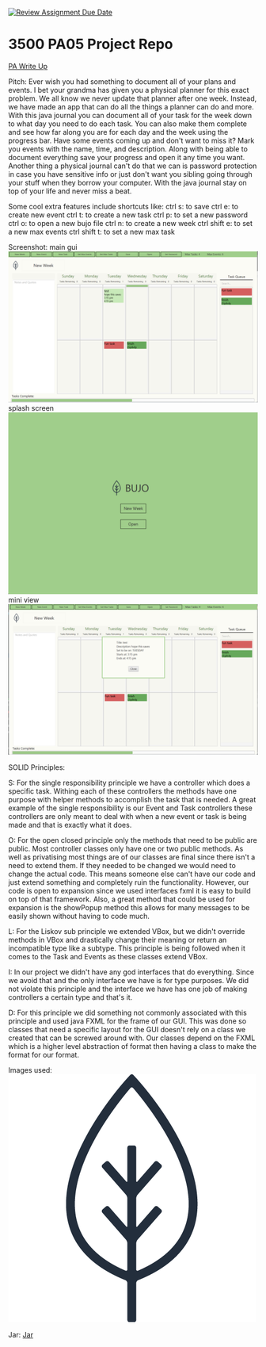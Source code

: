 [![Review Assignment Due Date](https://classroom.github.com/assets/deadline-readme-button-24ddc0f5d75046c5622901739e7c5dd533143b0c8e959d652212380cedb1ea36.svg)](https://classroom.github.com/a/x6ckGcN8)
# 3500 PA05 Project Repo

[PA Write Up](https://markefontenot.notion.site/PA-05-8263d28a81a7473d8372c6579abd6481)


Pitch: 
Ever wish you had something to document all of your plans and events. I bet your grandma has given you a physical 
planner for this exact problem. We all know we never update that planner after one week. Instead, we have made an app 
that can do all the things a planner can do and more. With this java journal you can document all of your task for the 
week down to what day you need to do each task. You can also make them complete and see how far along you are for each 
day and the week using the progress bar. Have some events coming up and don't want to miss it? Mark you events with the 
name, time, and description. Along with being able to document everything save your progress and open it any time you 
want. Another thing a physical journal can't do that we can is password protection in case you have sensitive info or 
just don't want you sibling going through your stuff when they borrow your computer. With the java journal stay on top 
of your life and never miss a beat.

Some cool extra features include shortcuts like:
ctrl s: to save
ctrl e: to create new event
ctrl t: to create a new task
ctrl p: to set a new password
ctrl o: to open a new bujo file
ctrl n: to create a new week
ctrl shift e: to set a new max events
ctrl shift t: to set a new max task


Screenshot:
main gui
![](wireFrame.png)
splash screen
![](splashPage.png)
mini view
![](miniView.png)

SOLID Principles:

S:
For the single responsibility principle we have a controller which does a specific task. Withing each of these 
controllers the methods have one purpose with helper methods to accomplish the task that is needed.
A great example of the single responsibility is our Event and Task controllers these controllers are only meant to deal 
with when a new event or task is being made and that is exactly what it does.

O:
For the open closed principle only the methods that need to be public are public. Most controller classes only have one 
or two public methods. As well as privatising most things are of our classes are final since there isn't a need to 
extend them. If they needed to be changed we would need to change the actual code. This means someone else can't have 
our code and just extend something and completely ruin the functionality. However, our code is open to expansion since 
we used interfaces fxml it is easy to build on top of that framework. Also, a great method that could be used for 
expansion is the showPopup method this allows for many messages to be easily shown without having to code much.

L:
For the Liskov sub principle we extended VBox, but we didn't override methods in VBox and drastically change their 
meaning or return an incompatible type like a subtype. This principle is being followed when it comes to the Task and 
Events as these classes extend VBox.

I:
In our project we didn't have any god interfaces that do everything. Since we avoid that and the only interface we 
have is for type purposes. We did not violate this principle and the interface we have has one job of making 
controllers a certain type and that's it.

D:
For this principle we did something not commonly associated with this principle and used java FXML for the frame of our 
GUI. This was done so classes that need a specific layout for the GUI doesn't rely on a class we created that can be 
screwed around with. Our classes depend on the FXML which is a higher level abstraction of format then having a class 
to make the format for our format.


Images used:
![](bujoLogo.png)

Jar:
[Jar](JavaJournal.jar)
